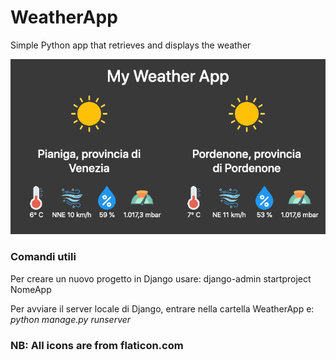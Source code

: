 # WeatherApp
 Simple Python app that retrieves and displays the weather
 
 ![Preview](myweatherapp.png)

### Comandi utili 
Per creare un nuovo progetto in Django usare: django-admin startproject NomeApp

Per avviare il server locale di Django, entrare nella cartella WeatherApp e:
_*python manage.py runserver*_

### NB: All icons are from flaticon.com
